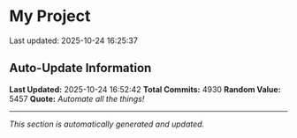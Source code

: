 # My Project


Last updated: 2025-10-24 16:25:37









































































































































































































































































































































































































































































































































































































































































































































































































































































































































































































































































































































































































































































































































































































































































































































































































































































































































































































































































































































































































































































































































































































































































































































































































































































































































































































































































































































































































































































































































































































































































































































































































































































































































































































































































































































































































































































































































































































































































































































































































































































































































































































































































































































































































































































































































































































































































































































































































































































































































































































































































































































































































































































































































































































































































































































## Auto-Update Information

**Last Updated:** 2025-10-24 16:52:42
**Total Commits:** 4930
**Random Value:** 5457
**Quote:** _Automate all the things!_

---
_This section is automatically generated and updated._